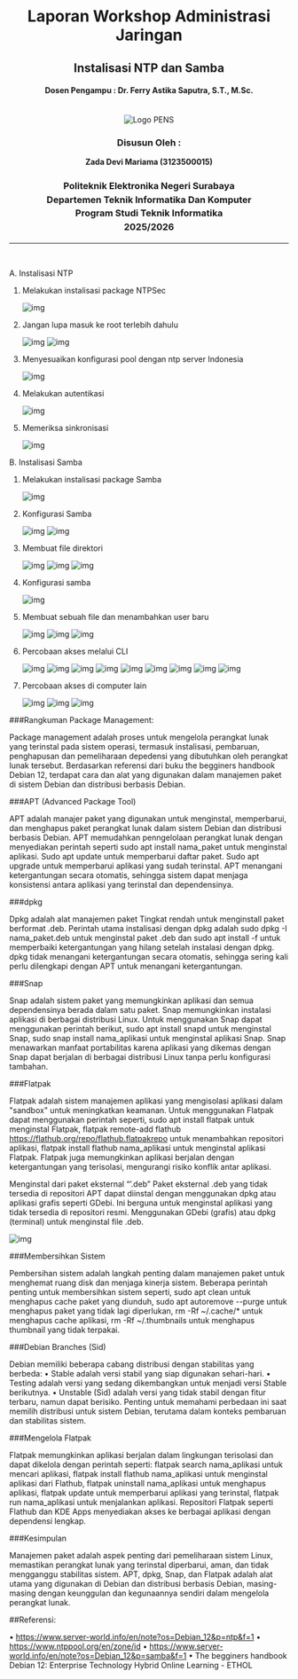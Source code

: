 <div align="center">
  <h1 style="text-align: center;font-weight: bold">Laporan Workshop Administrasi Jaringan<br></h1>
  <h2 style="text-align: center;">Instalisasi NTP dan Samba<br></h2>
  <h4 style="text-align: center;">Dosen Pengampu : Dr. Ferry Astika Saputra, S.T., M.Sc.</h4>
</div>
<br />
<div align="center">
  <img src="https://i.ibb.co/DC3QHnM/logo-pens.png" alt="Logo PENS">
  <h3 style="text-align: center;">Disusun Oleh :</h3>
  <p style="text-align: center;">
  <strong>Zada Devi Mariama (3123500015)</strong>
  </p>

<h3 style="text-align: center;line-height: 1.5">Politeknik Elektronika Negeri Surabaya<br>Departemen Teknik Informatika Dan Komputer<br>Program Studi Teknik Informatika<br>2025/2026</h3>
  <hr>
</div> 
<br>

A.	Instalisasi NTP

1.	Melakukan instalisasi package NTPSec

    ![img](/assets/week-3/ntp/1apt.jpeg) 

2.	Jangan lupa masuk ke root terlebih dahulu

    ![img](/assets/week-3/ntp/2aptmasukroot.jpeg) 
    ![img](/assets/week-3/ntp/3apt.jpeg)

3.	Menyesuaikan konfigurasi pool dengan ntp server Indonesia

    ![img](/assets/week-3/ntp/4apt.jpeg) 

4.	Melakukan autentikasi 

    ![img](/assets/week-3/ntp/5aptautentikasi.jpeg) 

5.	Memeriksa sinkronisasi

    ![img](/assets/week-3/ntp/6apt.jpeg) 

B.	Instalisasi Samba
1.	Melakukan instalisasi package Samba

    ![img](/assets/week-3/samba/1samba.jpeg) 

2.	Konfigurasi Samba

    ![img](/assets/week-3/samba/2samba.jpeg) 
    ![img](/assets/week-3/samba/3samba.jpeg)

3.	Membuat file direktori

    ![img](/assets/week-3/samba/4samba.jpeg)
    ![img](/assets/week-3/samba/5samba.jpeg)
    ![img](/assets/week-3/samba/6samba.jpeg)  

4.	Konfigurasi samba

    ![img](/assets/week-3/samba/7samba.jpeg) 

5.	Membuat sebuah file dan menambahkan user baru

    ![img](/assets/week-3/samba/8samba.jpeg)
    ![img](/assets/week-3/samba/9samba.jpeg)
    ![img](/assets/week-3/samba/10samba.jpeg)  

6.	Percobaan akses melalui CLI

    ![img](/assets/week-3/samba/11samba.jpeg)
    ![img](/assets/week-3/samba/12samba.jpeg)
    ![img](/assets/week-3/samba/13samba.jpeg)
    ![img](/assets/week-3/samba/14samba.jpeg)
    ![img](/assets/week-3/samba/15samba.jpeg)
    ![img](/assets/week-3/samba/16samba.jpeg)
    ![img](/assets/week-3/samba/17samba.jpeg)
    ![img](/assets/week-3/samba/18samba.jpeg)
    ![img](/assets/week-3/samba/19.jpeg) 

7.	Percobaan akses di computer lain

    ![img](/assets/week-3/samba/20samba.png) 
    ![img](/assets/week-3/samba/21samba.png)
    ![img](/assets/week-3/samba/22samba.png)


###Rangkuman Package Management:

Package management adalah proses untuk mengelola perangkat lunak yang terinstal pada sistem operasi, termasuk instalisasi, pembaruan, penghapusan dan pemeliharaan depedensi yang dibutuhkan oleh perangkat lunak tersebut. Berdasarkan referensi dari buku the begginers handbook Debian 12, terdapat cara dan alat yang digunakan dalam manajemen paket di sistem Debian dan distribusi berbasis Debian.

###APT (Advanced Package Tool)

APT adalah manajer paket yang digunakan untuk menginstal, memperbarui, dan menghapus paket perangkat lunak dalam sistem Debian dan distribusi berbasis Debian. APT memudahkan penngelolaan perangkat lunak dengan menyediakan perintah seperti sudo apt install nama_paket untuk menginstal aplikasi. Sudo apt update untuk memperbarui daftar paket. Sudo apt upgrade untuk memperbarui aplikasi yang sudah terinstal.  APT menangani ketergantungan secara otomatis, sehingga sistem dapat menjaga konsistensi antara aplikasi yang terinstal dan dependensinya.

###dpkg

Dpkg adalah alat manajemen paket Tingkat rendah untuk menginstall paket berformat .deb. Perintah utama instalisasi dengan dpkg adalah sudo dpkg -I nama_paket.deb untuk menginstal paket .deb dan sudo apt install -f untuk memperbaiki ketergantungan yang hilang setelah instalasi dengan dpkg.
dpkg tidak menangani ketergantungan secara otomatis, sehingga sering kali perlu dilengkapi dengan APT untuk menangani ketergantungan.

###Snap 

Snap adalah sistem paket yang memungkinkan aplikasi dan semua dependensinya berada dalam satu paket. Snap memungkinkan instalasi aplikasi di berbagai distribusi Linux. Untuk menggunakan Snap dapat menggunakan perintah berikut, sudo apt install snapd untuk menginstal Snap,  sudo snap install nama_aplikasi untuk menginstal aplikasi Snap. Snap menawarkan manfaat portabilitas karena aplikasi yang dikemas dengan Snap dapat berjalan di berbagai distribusi Linux tanpa perlu konfigurasi tambahan.

###Flatpak 

Flatpak adalah sistem manajemen aplikasi yang mengisolasi aplikasi dalam "sandbox" untuk meningkatkan keamanan. Untuk menggunakan Flatpak dapat menggunakan perintah seperti, sudo apt install flatpak untuk menginstal Flatpak, flatpak remote-add flathub https://flathub.org/repo/flathub.flatpakrepo untuk menambahkan repositori aplikasi, flatpak install flathub nama_aplikasi untuk menginstal aplikasi Flatpak. Flatpak juga memungkinkan aplikasi berjalan dengan ketergantungan yang terisolasi, mengurangi risiko konflik antar aplikasi.

Menginstal dari paket eksternal “’.deb”
Paket eksternal .deb yang tidak tersedia di repositori APT dapat diinstal dengan menggunakan dpkg atau aplikasi grafis seperti GDebi. Ini berguna untuk menginstal aplikasi yang tidak tersedia di repositori resmi. Menggunakan  GDebi (grafis) atau dpkg (terminal) untuk menginstal file .deb.

![img](/assets/week-3/gdebi.png)

###Membersihkan Sistem 

Pembersihan sistem adalah langkah penting dalam manajemen paket untuk menghemat ruang disk dan menjaga kinerja sistem. Beberapa perintah penting untuk membersihkan sistem seperti, sudo apt clean untuk menghapus cache paket yang diunduh, sudo apt autoremove --purge untuk menghapus paket yang tidak lagi diperlukan, rm -Rf ~/.cache/* untuk menghapus cache aplikasi, rm -Rf ~/.thumbnails untuk menghapus thumbnail yang tidak terpakai.

###Debian Branches (Sid) 

Debian memiliki beberapa cabang distribusi dengan stabilitas yang berbeda:
•	Stable adalah versi stabil yang siap digunakan sehari-hari.
•	Testing adalah versi yang sedang dikembangkan untuk menjadi versi Stable berikutnya.
•	Unstable (Sid) adalah versi yang tidak stabil dengan fitur terbaru, namun dapat berisiko.
Penting untuk memahami perbedaan ini saat memilih distribusi untuk sistem Debian, terutama dalam konteks pembaruan dan stabilitas sistem.

###Mengelola Flatpak 

Flatpak memungkinkan aplikasi berjalan dalam lingkungan terisolasi dan dapat dikelola dengan perintah seperti: flatpak search nama_aplikasi untuk mencari aplikasi, flatpak install flathub nama_aplikasi untuk menginstal aplikasi dari Flathub, flatpak uninstall nama_aplikasi untuk menghapus aplikasi, flatpak update untuk memperbarui aplikasi yang terinstal, flatpak run nama_aplikasi untuk menjalankan aplikasi. Repositori Flatpak seperti Flathub dan KDE Apps menyediakan akses ke berbagai aplikasi dengan dependensi lengkap.

###Kesimpulan

Manajemen paket adalah aspek penting dari pemeliharaan sistem Linux, memastikan perangkat lunak yang terinstal diperbarui, aman, dan tidak mengganggu stabilitas sistem. APT, dpkg, Snap, dan Flatpak adalah alat utama yang digunakan di Debian dan distribusi berbasis Debian, masing-masing dengan keunggulan dan kegunaannya sendiri dalam mengelola perangkat lunak.

##Referensi:

•	https://www.server-world.info/en/note?os=Debian_12&p=ntp&f=1
•	https://www.ntppool.org/en/zone/id
•	https://www.server-world.info/en/note?os=Debian_12&p=samba&f=1
•	The begginers handbook Debian 12: Enterprise Technology Hybrid Online Learning - ETHOL 
